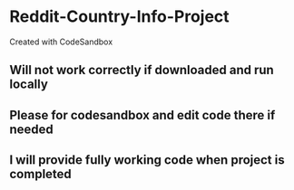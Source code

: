 # Reddit-Country-Info-Project
Created with CodeSandbox

## Will not work correctly if downloaded and run locally

## Please for codesandbox and edit code there if needed

## I will provide fully working code when project is completed
